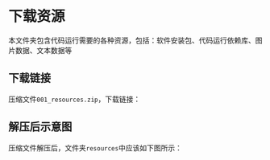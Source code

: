 # 下载资源
本文件夹包含代码运行需要的各种资源，包括：软件安装包、代码运行依赖库、图片数据、文本数据等

## 下载链接
压缩文件`001_resources.zip`，下载链接：

## 解压后示意图
压缩文件解压后，文件夹`resources`中应该如下图所示：
![]()
